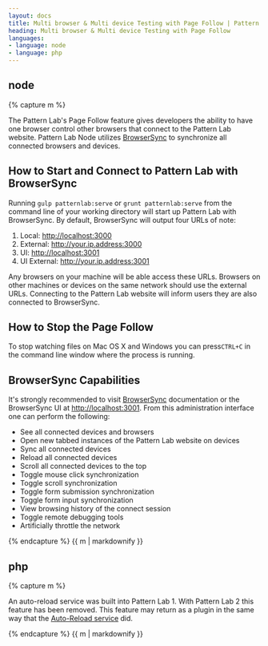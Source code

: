 ```yaml
---
layout: docs
title: Multi browser & Multi device Testing with Page Follow | Pattern Lab
heading: Multi browser & Multi device Testing with Page Follow
languages:
- language: node
- language: php
---
```


<!--- start node -->

<div class="tabs__panel" id="node">
<h2 class="language-title">node</h2>

{% capture m %}

The Pattern Lab's Page Follow feature gives developers the ability to have one browser control other browsers that connect to the Pattern Lab website. Pattern Lab Node utilizes [BrowserSync](http://www.browsersync.io/) to synchronize all connected browsers and devices.

## How to Start and Connect to Pattern Lab with BrowserSync

Running `gulp patternlab:serve` or `grunt patternlab:serve` from the command line of your working directory will start up Pattern Lab with BrowserSync. By default, BrowserSync will output four URLs of note:

1. Local: [http://localhost:3000](http://localhost:3000)
2. External: http://your.ip.address:3000
3. UI: [http://localhost:3001](http://localhost:3001)
4. UI External: http://your.ip.address:3001

Any browsers on your machine will be able access these URLs. Browsers on other machines or devices on the same network should use the external URLs. Connecting to the Pattern Lab website will inform users they are also connected to BrowserSync.

## How to Stop the Page Follow

To stop watching files on Mac OS X and Windows you can press`CTRL+C` in the command line window where the process is running.

## BrowserSync Capabilities

It's strongly recommended to visit [BrowserSync](http://www.browsersync.io/) documentation or the BrowserSync UI at [http://localhost:3001](http://localhost:3001). From this administration interface one can perform the following:

* See all connected devices and browsers
* Open new tabbed instances of the Pattern Lab website on devices
* Sync all connected devices
* Reload all connected devices
* Scroll all connected devices to the top
* Toggle mouse click synchronization
* Toggle scroll synchronization
* Toggle form submission synchronization
* Toggle form input synchronization
* View browsing history of the connect session
* Toggle remote debugging tools
* Artificially throttle the network

{% endcapture %}
{{ m | markdownify }}

</div>

<!--- end node -->

<!--- start php -->

<div class="tabs__panel" id="php">
<h2 class="language-title">php</h2>

{% capture m %}

An auto-reload service was built into Pattern Lab 1. With Pattern Lab 2 this feature has been removed. This feature may return as a plugin in the same way that the [Auto-Reload service](/docs/advanced-reload-browser.html) did.

{% endcapture %}
{{ m | markdownify }}

</div>

<!--- end php -->
